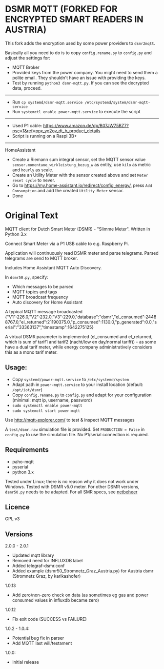 # DSMR MQTT (FORKED FOR ENCRYPTED SMART READERS IN AUSTRIA)

This fork adds the encryption used by some power providers to `dsmr2mqtt`.

Basically all you need to do is to copy `config.rename.py` to `config.py` and adjust the settings for:
* MQTT Broker
* Provided keys from the power company. You might need to send them a polite email. They shouldn't have an issue with providing the keys.
* Test by running `python3 dsmr-mqtt.py`. If you can see the decrypted data, proceed.
****

* Run `cp systemd/dsmr-mqtt.service /etc/systemd/system/dsmr-mqtt-service`
* Run `systemctl enable power-mqtt.service` to execute the script

***
* Used P1 cable: https://www.amazon.de/dp/B07JW75BZ7?psc=1&ref=ppx_yo2ov_dt_b_product_details
* Script is running on a Raspi 3B+

***
HomeAssistant
- Create a Riemann sum integral sensor, set the MQTT sensor value ` sensor.momentane_wirkleistung_bezug_w` as entity, use `kilo` as metric and `hourly` as scale.
- Create an Utility Meter with the sensor created above and set `Meter reset cycle` to never.
- Go to https://my.home-assistant.io/redirect/config_energy/, press `Add Consumption` and add the created `Utility Meter` sensor.
- Done

# Original Text

MQTT client for Dutch Smart Meter (DSMR) - "Slimme Meter". Written in Python 3.x
 
Connect Smart Meter via a P1 USB cable to e.g. Raspberry Pi.

Application will continuously read DSMR meter and parse telegrams.
Parsed telegrams are send to MQTT broker.

Includes Home Assistant MQTT Auto Discovery.

In `dsmr50.py`, specify:
* Which messages to be parsed
* MQTT topics and tags
* MQTT broadcast frequency
* Auto discovery for Home Assistant

A typical MQTT message broadcasted
{"V1":226.0,"V2":232.0,"V3":229.0,"database":"dsmr","el_consumed":24488767.0,"el_returned":21190375.0,"p_consumed":1130.0,"p_generated":0.0,"serial":"33363137","timestamp":1642275125}

A virtual DSMR parameter is implemented (el_consumed and el_returned, which is sum of tarif1 and tarif2 (nacht/low en day/normal tariff)) - as some have a dual tarif meter, while energy company administratively considers this as a mono tarif meter.

## Usage:
* Copy `systemd/power-mqtt.service` to `/etc/systemd/system`
* Adapt path in `power-mqtt.service` to your install location (default: `/opt/iot/dsmr`)
* Copy `config.rename.py` to `config.py` and adapt for your configuration (minimal: mqtt ip, username, password)
* `sudo systemctl enable power-mqtt`
* `sudo systemctl start power-mqtt`

Use
http://mqtt-explorer.com/
to test &  inspect MQTT messages

A `test/dsmr.raw` simulation file is provided.
Set `PRODUCTION = False` in `config.py` to use the simulation file. No P1/serial connection is required.

## Requirements
* paho-mqtt
* pyserial
* python 3.x

Tested under Linux; there is no reason why it does not work under Windows.
Tested with DSMR v5.0 meter. For other DSMR versions, `dsmr50.py` needs to be adapted.
For all SMR specs, see [netbeheer](https://www.netbeheernederland.nl/dossiers/slimme-meter-15/documenten)

## Licence
GPL v3

## Versions
2.0.0 - 2.0.1
* Updated mqtt library
* Removed need for INFLUXDB label
* Added telegraf-dsmr.conf
* Added example (dsmr50_Stromnetz_Graz_Austria.py) for Austria dsmr (Stromnetz Graz, by karlkashofer)

1.0.13
* Add zero/non-zero check on data (as sometimes eg gas and power consumed values in influxdb became zero)

1.0.12
* Fix exit code (SUCCESS vs FAILURE)

1.0.2 - 1.0.4:
* Potential bug fix in parser
* Add MQTT last will/testament

1.0.0:
* Initial release
